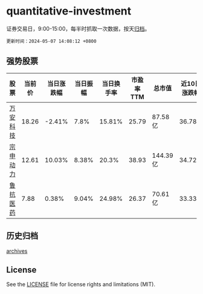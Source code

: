 # quantitative-investment

证券交易日，9:00-15:00，每半时抓取一次数据，按天[归档](archives)。

`更新时间：2024-05-07 14:08:12 +0800`

## 强势股票

|股票|当前价|当日涨跌幅|当日振幅|当日换手率|市盈率TTM|总市值|近10日涨跌幅|
|----|----|----|----|----|----|----|----|
|[万安科技](https://xueqiu.com/S/SZ002590)|18.26|-2.41%|7.8%|15.81%|25.79|87.58亿|36.78%|
|[宗申动力](https://xueqiu.com/S/SZ001696)|12.61|10.03%|8.38%|20.3%|38.93|144.39亿|34.72%|
|[鲁抗医药](https://xueqiu.com/S/SH600789)|7.88|0.38%|9.04%|24.98%|26.37|70.61亿|33.33%|

## 历史归档

[archives](archives)

## License

See the [LICENSE](LICENSE) file for license rights and limitations (MIT).